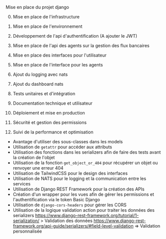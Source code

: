 Mise en place du projet django 

0. Mise en place de l'infrastructure

1. Mise en place de l'environnement

2. Développement de l'api d'authentification (A ajouter le JWT)

3. Mise en place de l'api des agents sur la gestion des flux bancaires

4. Mise en place des interfaces pour l'utilisateur

5. Mise en place de l'interface pour les agents

6. Ajout du logging avec nats

7. Ajout du dashboard nats

8. Tests unitaires et d'intégration

9. Documentation technique et utilisateur

10. Déploiement et mise en production

11. Sécurité et gestion des permissions

12. Suivi de la performance et optimisation


- Avantage d'utiliser des sous-classes dans les models
- Utilisation de `getattr` pour accéder aux attributs
- Utilisation des fonctions dans les serializers afin de faire des tests avant la création de l'objet
- Utilisation de la fonction `get_object_or_404` pour récupérer un objet ou renvoyer une erreur 404
- Utilisation de TailwindCSS pour le design des interfaces
- Utilisation de NATS pour le logging et la communication entre les services
- Utilisation de Django REST Framework pour la création des APIs
- Création d'un wrapper pour les vues afin de gérer les permissions et l'authentification via le token Basic Django 
- Utilisation de `django-cors-headers` pour gérer les CORS
- Utilisation de la logique validation action pour traiter les données des serializers
https://www.django-rest-framework.org/tutorial/1-serialization/ > Validation des données
https://www.django-rest-framework.org/api-guide/serializers/#field-level-validation => Validation personnalisée